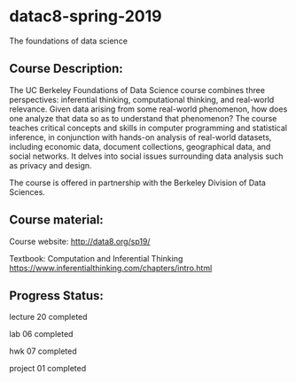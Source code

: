 # datac8-spring-2019
The foundations of data science 

## Course Description: 
The UC Berkeley Foundations of Data Science course combines three perspectives: inferential thinking, computational thinking, and real-world relevance. Given data arising from some real-world phenomenon, how does one analyze that data so as to understand that phenomenon? The course teaches critical concepts and skills in computer programming and statistical inference, in conjunction with hands-on analysis of real-world datasets, including economic data, document collections, geographical data, and social networks. It delves into social issues surrounding data analysis such as privacy and design.

The course is offered in partnership with the Berkeley Division of Data Sciences.

## Course material:
Course website: http://data8.org/sp19/

Textbook: Computation and Inferential Thinking https://www.inferentialthinking.com/chapters/intro.html


## Progress Status: 
lecture 20 completed 

lab 06 completed 

hwk 07 completed 

project 01 completed 

